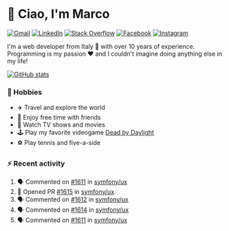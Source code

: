# 👋 Ciao, I'm Marco

[![Gmail](https://img.shields.io/badge/Gmail-%23BB001B?style=flat-square&logo=gmail&logoColor=white)](mailto:gremo1982@gmail.com)
[![LinkedIn](https://img.shields.io/badge/LinkedIn-%230e76a8?style=flat-square&logo=linkedin)](https://www.linkedin.com/in/marco-polichetti)
[![Stack Overflow](https://img.shields.io/stackexchange/stackoverflow/r/220180?style=flat&logo=stackoverflow&label=Stack%20Overflow&color=%23F47F24)](https://stackoverflow.com/users/220180)
[![Facebook](https://img.shields.io/badge/-Facebook-%234267B2?style=flat-square&logo=facebook&logoColor=white)](https://www.facebook.com/marco.poliketti)
[![Instagram](https://img.shields.io/badge/-Instagram-%23C13584?style=flat-square&logo=instagram&logoColor=white)](https://www.instagram.com/marco.gremo)

I'm a web developer from Italy 🍕 with over 10 years of experience. Programming is my passion ❤️ and I couldn't imagine doing anything else in my life!

[![GitHub stats](https://github-readme-stats.vercel.app/api?username=gremo&show_icons=true&rank_icon=github&theme=transparent)](https://github.com/anuraghazra/github-readme-stats)

### 📅 Hobbies

- ✈️ Travel and explore the world
- 🍻 Enjoy free time with friends
- 🎥 Watch TV shows and movies
- 🕹️ Play my favorite videogame [Dead by Daylight](https://deadbydaylight.com)
- ⚽ Play tennis and five-a-side

### ⚡ Recent activity

<!--START_SECTION:activity-->
1. 🗣 Commented on [#1611](https://github.com/symfony/ux/issues/1611#issuecomment-1992530502) in [symfony/ux](https://github.com/symfony/ux)
2. 💪 Opened PR [#1615](https://github.com/symfony/ux/pull/1615) in [symfony/ux](https://github.com/symfony/ux)
3. 🗣 Commented on [#1612](https://github.com/symfony/ux/issues/1612#issuecomment-1992499111) in [symfony/ux](https://github.com/symfony/ux)
4. 🗣 Commented on [#1614](https://github.com/symfony/ux/issues/1614#issuecomment-1992472733) in [symfony/ux](https://github.com/symfony/ux)
5. 🗣 Commented on [#1611](https://github.com/symfony/ux/issues/1611#issuecomment-1992435407) in [symfony/ux](https://github.com/symfony/ux)
<!--END_SECTION:activity-->
